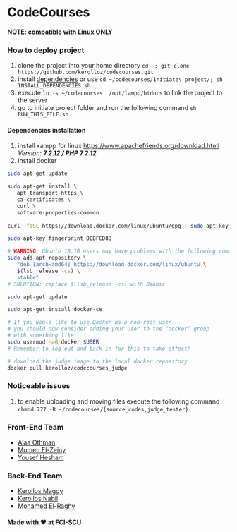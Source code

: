 # CodeCourses

__NOTE: compatible with Linux ONLY__


### How to deploy project
1. clone the project into your home directory `cd ~; git clone https://github.com/kerolloz/codecourses.git`
1. install [dependencies](#dependencies-installation) or use `cd ~/codecourses/initiate\ project/; sh INSTALL_DEPENDENCIES.sh` 
1. execute `ln -s ~/codecourses  /opt/lampp/htdocs` to link the project to the server
1. go to initiate project folder and run the following command `sh RUN_THIS_FILE.sh`

#### Dependencies installation
1. install xampp for linux https://www.apachefriends.org/download.html _Version: ***7.2.12 / PHP 7.2.12***_
1. install docker
```bash
sudo apt-get update

sudo apt-get install \
   apt-transport-https \
   ca-certificates \
   curl \
   software-properties-common
   
curl -fsSL https://download.docker.com/linux/ubuntu/gpg | sudo apt-key add -

sudo apt-key fingerprint 0EBFCD88

# WARNING: Ubuntu 18.10 users may have problems with the following command
sudo add-apt-repository \
   "deb [arch=amd64] https://download.docker.com/linux/ubuntu \
   $(lsb_release -cs) \
   stable"
# SOLUTION: replace $(lsb_release -cs) with Bionic

sudo apt-get update

sudo apt-get install docker-ce

# If you would like to use Docker as a non-root user
# you should now consider adding your user to the “docker” group
# with something like:
sudo usermod -aG docker $USER
# Remember to log out and back in for this to take effect!

# download the judge image to the local docker repository
docker pull kerolloz/codecourses_judge
```


### Noticeable issues
1. to enable uploading and moving files execute the following command <br>
`chmod 777 -R ~/codecourses/{source_codes,judge_tester}` <br>

### Front-End Team
* [Alaa Othman](https://github.com/AlaaOhman)
* [Momen El-Zeiny](https://github.com/MomenElzeiny172)
* [Yousef Hesham](https://github.com/yosefHesham)

### Back-End Team
* [Kerollos Magdy](https://github.com/kerolloz)
* [Kerollos Nabil](https://github.com/KerollosNabil)
* [Mohamed El-Raghy](https://github.com/mohamedelraghy)


#### Made with :heart: at FCI-SCU
